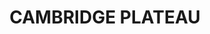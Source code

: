 ---
lastmod: '2025-04-06T06:05:20+00:00'
latitude: -28.8039601
layout: suburb
longitude: 152.7317271
postcode: '2469'
state: NSW
title: CAMBRIDGE PLATEAU
url: /nsw/cambridge-plateau/
---